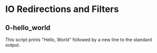 # IO Redirections and Filters

## 0-hello_world
This script prints "Hello, World" followed by a new line to the standard output.
